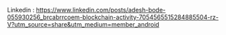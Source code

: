 Linkedin : https://www.linkedin.com/posts/adesh-bode-055930256_brcabrrcoem-blockchain-activity-7054565515284885504-rz-V?utm_source=share&utm_medium=member_android


